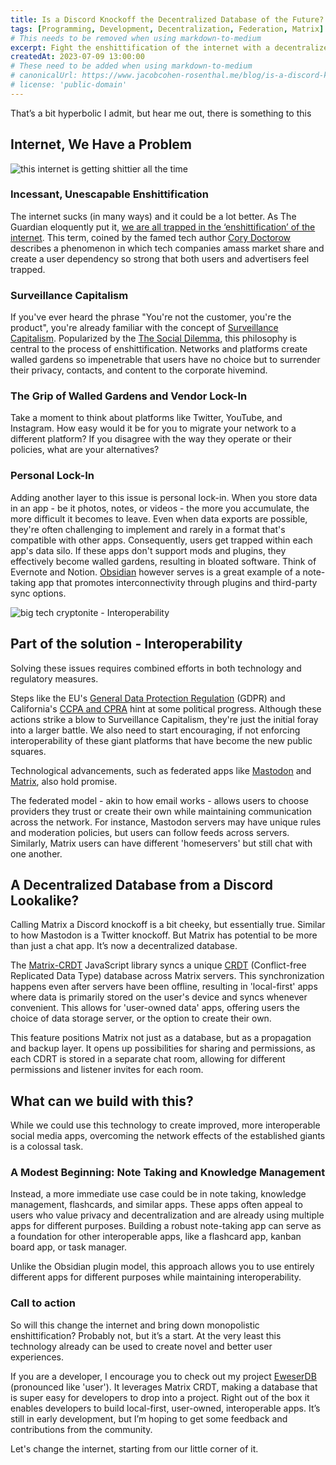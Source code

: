```yaml
---
title: Is a Discord Knockoff the Decentralized Database of the Future? Will It Fix the Internet?
tags: [Programming, Development, Decentralization, Federation, Matrix]
# This needs to be removed when using markdown-to-medium
excerpt: Fight the enshittification of the internet with a decentralized database
createdAt: 2023-07-09 13:00:00
# These need to be added when using markdown-to-medium
# canonicalUrl: https://www.jacobcohen-rosenthal.me/blog/is-a-discord-knockoff-the-decentralized-database-of-the-future-will-it-fix-the-internet-as-we-know-it/
# license: 'public-domain'
---
```


That’s a bit hyperbolic I admit, but hear me out, there is something to this

## Internet, We Have a Problem

![this internet is getting shittier all the time](https://i.imgflip.com/7s44ea.jpg)

### Incessant, Unescapable Enshittification

The internet sucks (in many ways) and it could be a lot better. As The Guardian eloquently put it, [we are all trapped in the ‘enshittification’ of the internet](https://www.theguardian.com/commentisfree/2023/mar/11/users-advertisers-we-are-all-trapped-in-the-enshittification-of-the-internet). This term, coined by the famed tech author [Cory Doctorow](https://pluralistic.net/) describes a phenomenon in which tech companies amass market share and create a user dependency so strong that both users and advertisers feel trapped.

### Surveillance Capitalism

If you've ever heard the phrase "You're not the customer, you're the product", you're already familiar with the concept of [Surveillance Capitalism](https://en.wikipedia.org/wiki/Surveillance_capitalism). Popularized by the [The Social Dilemma](https://en.wikipedia.org/wiki/The_Social_Dilemma), this philosophy is central to the process of enshittification. Networks and platforms create walled gardens so impenetrable that users have no choice but to surrender their privacy, contacts, and content to the corporate hivemind.

### The Grip of Walled Gardens and Vendor Lock-In

Take a moment to think about platforms like Twitter, YouTube, and Instagram. How easy would it be for you to migrate your network to a different platform? If you disagree with the way they operate or their policies, what are your alternatives?

### Personal Lock-In

Adding another layer to this issue is personal lock-in. When you store data in an app - be it photos, notes, or videos - the more you accumulate, the more difficult it becomes to leave. Even when data exports are possible, they're often challenging to implement and rarely in a format that's compatible with other apps. Consequently, users get trapped within each app's data silo. If these apps don't support mods and plugins, they effectively become walled gardens, resulting in bloated software. Think of Evernote and Notion. [Obsidian](https://obsidian.md/) however serves is a great example of a note-taking app that promotes interconnectivity through plugins and third-party sync options.

![big tech cryptonite - Interoperability](https://i.imgflip.com/7s45vr.jpg)

## Part of the solution - Interoperability

Solving these issues requires combined efforts in both technology and regulatory measures.

Steps like the EU's [General Data Protection Regulation](https://en.wikipedia.org/wiki/General_Data_Protection_Regulation) (GDPR) and California's [CCPA and CPRA](https://wirewheel.io/blog/ccpa-and-cpra-california-data-privacy-law-guide/) hint at some political progress. Although these actions strike a blow to Surveillance Capitalism, they're just the initial foray into a larger battle. We also need to start encouraging, if not enforcing interoperability of these giant platforms that have become the new public squares.

Technological advancements, such as federated apps like [Mastodon](https://joinmastodon.org/) and [Matrix](https://matrix.org/), also hold promise.

The federated model - akin to how email works - allows users to choose providers they trust or create their own while maintaining communication across the network. For instance, Mastodon servers may have unique rules and moderation policies, but users can follow feeds across servers. Similarly, Matrix users can have different 'homeservers' but still chat with one another.

## A Decentralized Database from a Discord Lookalike?

Calling Matrix a Discord knockoff is a bit cheeky, but essentially true. Similar to how Mastodon is a Twitter knockoff. But Matrix has potential to be more than just a chat app. It’s now a decentralized database.

The [Matrix-CRDT](https://github.com/YousefED/Matrix-CRDT) JavaScript library syncs a unique [CRDT](https://en.wikipedia.org/wiki/Conflict-free_replicated_data_type) (Conflict-free Replicated Data Type) database across Matrix servers. This synchronization happens even after servers have been offline, resulting in 'local-first' apps where data is primarily stored on the user's device and syncs whenever convenient. This allows for 'user-owned data' apps, offering users the choice of data storage server, or the option to create their own.

This feature positions Matrix not just as a database, but as a propagation and backup layer. It opens up possibilities for sharing and permissions, as each CDRT is stored in a separate chat room, allowing for different permissions and listener invites for each room.

## What can we build with this?

While we could use this technology to create improved, more interoperable social media apps, overcoming the network effects of the established giants is a colossal task.

### A Modest Beginning: Note Taking and Knowledge Management

Instead, a more immediate use case could be in note taking, knowledge management, flashcards, and similar apps. These apps often appeal to users who value privacy and decentralization and are already using multiple apps for different purposes. Building a robust note-taking app can serve as a foundation for other interoperable apps, like a flashcard app, kanban board app, or task manager.

Unlike the Obsidian plugin model, this approach allows you to use entirely different apps for different purposes while maintaining interoperability.

### Call to action

So will this change the internet and bring down monopolistic enshittification? Probably not, but it’s a start. At the very least this technology already can be used to create novel and better user experiences.

If you are a developer, I encourage you to check out my project [EweserDB](https://github.com/eweser/eweser-db) (pronounced like 'user'). It leverages Matrix CRDT, making a database that is super easy for developers to drop into a project. Right out of the box it enables developers to build local-first, user-owned, interoperable apps. It’s still in early development, but I’m hoping to get some feedback and contributions from the community.

Let's change the internet, starting from our little corner of it.
